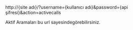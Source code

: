 http://{site adı}/?username={kullanıcı adı}&password={api şifresi}&action=activecalls

Aktif Aramaları bu url sayesindegörebilirsiniz.
